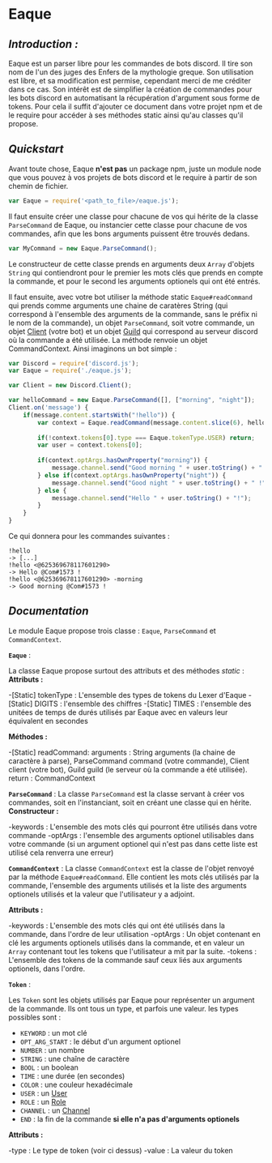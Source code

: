 # Eaque


## *Introduction :*
Eaque est un parser libre pour les commandes de bots discord.
Il tire son nom de l'un des juges des Enfers de la mythologie greque.
Son utilisation est libre, et sa modification est permise, cependant merci de me créditer dans ce cas. Son intérêt est de simplifier la création de commandes pour les bots discord en automatisant la récupération d'argument sous forme de tokens. Pour cela il suffit d'ajouter ce document dans votre projet npm et de le require pour accéder à ses méthodes static ainsi qu'au classes qu'il propose.

## *Quickstart*

Avant toute chose, Eaque **n'est pas** un package npm, juste un module node que vous pouvez à vos projets de bots discord et le require à partir de son chemin de fichier.
```js
var Eaque = require('<path_to_file>/eaque.js');
```
Il faut ensuite créer une classe pour chacune de vos qui hérite de la classe `ParseCommand` de Eaque, ou instancier cette classe pour chacune de vos commandes, afin que les bons arguments puissent être trouvés dedans.
```js
var MyCommand = new Eaque.ParseCommand();
```
Le constructeur de cette classe prends en arguments deux `Array` d'objets `String` qui contiendront pour le premier les mots clés que prends en compte la commande, et pour le second les arguments optionels qui ont été entrés.

Il faut ensuite, avec votre bot utiliser la méthode static `Eaque#readCommand` qui prends comme arguments une chaine de caratères String (qui correspond à l'ensemble des arguments de la commande, sans le préfix ni le nom de la commande), un objet `ParseCommand`, soit votre commande, un objet [Client](https://discord.js.org/#/docs/main/stable/class/Client) (votre bot) et un objet [Guild](https://discord.js.org/#/docs/main/stable/class/Guild) qui correspond au serveur discord où la commande a été utilisée. La méthode renvoie un objet CommandContext.
Ainsi imaginons un bot simple :

```js
var Discord = require('discord.js');
var Eaque = require('./eaque.js');

var Client = new Discord.Client();

var helloCommand = new Eaque.ParseCommand([], ["morning", "night"]);
Client.on('message') {
    if(message.content.startsWith("!hello")) {
        var context = Eaque.readCommand(message.content.slice(6), helloCommand, Client, message.guild);
        
        if(!context.tokens[0].type === Eaque.tokenType.USER) return;
        var user = context.tokens[0];
        
        if(context.optArgs.hasOwnProperty("morning")) {
            message.channel.send("Good morning " + user.toString() + " !");
        } else if(context.optArgs.hasOwnProperty("night")) {
            message.channel.send("Good night " + user.toString() + " !");
        } else {
            message.channel.send("Hello " + user.toString() + "!");
        }
    }
}
```
Ce qui donnera pour les commandes suivantes : 
```
!hello
-> [...]
!hello <@625369678117601290>
-> Hello @Com#1573 !
!hello <@625369678117601290> -morning
-> Good morning @Com#1573 !
```


## *Documentation*


Le module Eaque propose trois classe : `Eaque`, `ParseCommand` et `CommandContext`.



**`Eaque`** :

La classe Eaque propose surtout des attributs et des méthodes *static* :
 **Attributs :** 
 
 -[Static] tokenType : L'ensemble des types de tokens du Lexer d'Eaque
 -[Static] DIGITS : l'ensemble des chiffres
 -[Static] TIMES : l'ensemble des unitées de temps de durés utilisés par Eaque avec en valeurs leur équivalent en secondes

 **Méthodes :**
 
 -[Static] readCommand: 
 arguments : String arguments (la chaine de caractère à parse), ParseCommand command (votre commande), Client client (votre bot), Guild guild (le serveur où la commande a été utilisée).
 return : CommandContext



**`ParseCommand`** :
La classe `ParseCommand` est la classe servant à créer vos commandes, soit en l'instanciant, soit en créant une classe qui en hérite.
 **Constructeur :** 
 
 -keywords : L'ensemble des mots clés qui pourront être utilisés dans votre commande
 -optArgs : l'ensemble des arguments optionel utilisables dans votre commande (si un argument optionel qui n'est pas dans cette liste est utilisé cela renverra une erreur)



**`CommandContext`** :
La classe `CommandContext` est la classe de l'objet renvoyé par la méthode `Eaque#readCommand`. Elle contient les mots clés utilisés par la commande, l'ensemble des arguments utilisés et la liste des arguments optionels utilisés et la valeur que l'utilisateur y a adjoint.

 **Attributs :** 
 
 -keywords : L'ensemble des mots clés qui ont été utilisés dans la commande, dans l'ordre de leur utilisation
 -optArgs : Un objet contenant en clé les arguments optionels utilisés dans la commande, et en valeur un `Array` contenant tout les tokens que l'utilisateur a mit par la suite.
 -tokens : L'ensemble des tokens de la commande sauf ceux liés aux arguments optionels, dans l'ordre.



**`Token`** :

Les `Token` sont les objets utilisés par Eaque pour représenter un argument de la commande. Ils ont tous un type, et parfois une valeur. les types possibles sont :
+ `KEYWORD` : un mot clé
+ `OPT_ARG_START` : le début d'un argument optionel
+ `NUMBER` : un nombre
+ `STRING` : une chaîne de caractère
+ `BOOL` : un boolean
+ `TIME` : une durée (en secondes)
+ `COLOR` : une couleur hexadécimale
+ `USER` : un [User](https://discord.js.org/#/docs/main/stable/class/User)
+ `ROLE` : un [Role](https://discord.js.org/#/docs/main/stable/class/Role)
+ `CHANNEL` : un [Channel](https://discord.js.org/#/docs/main/stable/class/Channel)
+ `END` : la fin de la commande **si elle n'a pas d'arguments optionels**

 **Attributs :** 
 
 -type : Le type de token (voir ci dessus)
 -value : La valeur du token
